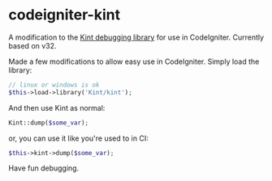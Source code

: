 codeigniter-kint
================

A modification to the [Kint debugging library](https://github.com/raveren/kint) for use in CodeIgniter. Currently based on v32.

Made a few modifications to allow easy use in CodeIgniter. Simply load the library:

```php
// linux or windows is ok
$this->load->library('Kint/kint');
```

And then use Kint as normal:

```php
Kint::dump($some_var);
```

or, you can use it like you're used to in CI:

```php
$this->kint->dump($some_var);
```


Have fun debugging.
